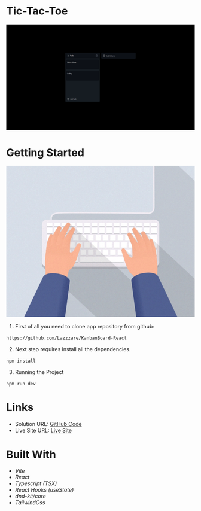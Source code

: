 # Tic-Tac-Toe

  <img src="./src/assets/Background.PNG" alt="BackgroundImage">

# Getting Started

![.gif](./src/assets/gif.gif)

1. First of all you need to clone app repository from github:

```
https://github.com/Lazzzare/KanbanBoard-React
```

2. Next step requires install all the dependencies.

```
npm install
```

3. Running the Project

```
npm run dev
```

# Links

- Solution URL: [GitHub Code](https://github.com/Lazzzare/KanbanBoard-React)
- Live Site URL: [Live Site](https://kanban-board-react-henna.vercel.app/)

# Built With

- _Vite_
- _React_
- _Typescript (TSX)_
- _React Hooks (useState)_
- _dnd-kit/core_
- _TailwindCss_
